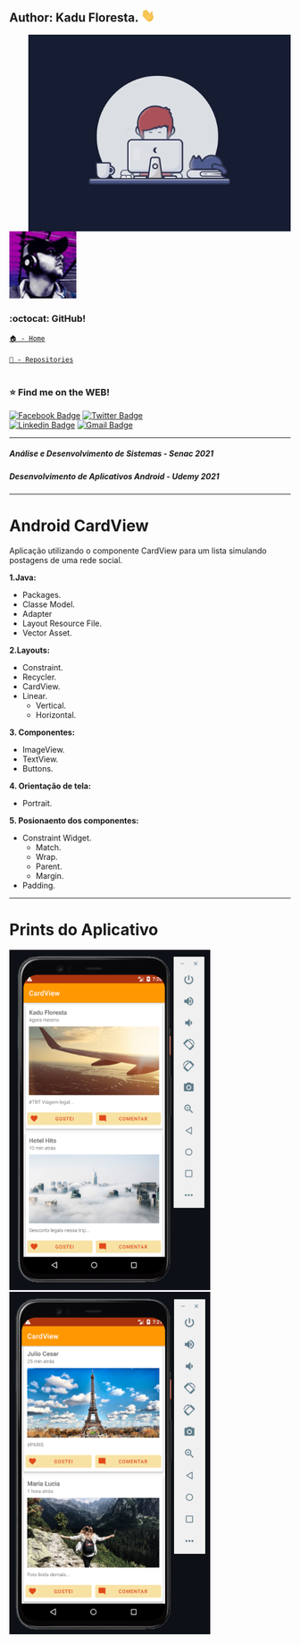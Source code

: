 <h2> Author: Kadu Floresta. <img src="https://github.com/KaduFloresta/KaduFloresta/blob/main/img/Hi.gif?raw=true" width="25"></h2>
<img align="right" alt="GIF" src="https://github.com/KaduFloresta/KaduFloresta/blob/main/img/gif2.gif?raw=true" width="470";/>

<a href="https://www.linkedin.com/in/kadufloresta/">
 <img src="https://github.com/KaduFloresta/KaduFloresta/blob/main/img/profile.gif?raw=true" width="120px; alt=""/></b></a>  
 <br>
 
<h3>:octocat: GitHub!</h3>
 <code><a href="https://github.com/KaduFloresta" title="HomeGit">🏠 - Home</a><br></code><br>
 <code><a href="https://github.com/KaduFloresta?tab=repositories" title="RepoGit">📂 - Repositories</a><br></code>
 
<br>

<h3>⭐ Find me on the WEB!</h3>

[![Facebook Badge](https://img.shields.io/badge/-Kadu_Floresta-lightblue?style=flat-square&logo=Facebook&logoColor=white&link=https://www.facebook.com/kadu.floresta)](https://www.facebook.com/kadu.floresta)
[![Twitter Badge](https://img.shields.io/badge/-@kadu_kururu-1ca0f1?style=flat-square&labelColor=1ca0f1&logo=twitter&logoColor=white&link=https://twitter.com/kadu_kururu)](https://twitter.com/kadu_kururu)
<br>
[![Linkedin Badge](https://img.shields.io/badge/-Kadu_Floresta-blue?style=flat-square&logo=Linkedin&logoColor=white&link=https://www.linkedin.com/in/kadufloresta/)](https://www.linkedin.com/in/kadufloresta/)
[![Gmail Badge](https://img.shields.io/badge/-cefloresta1@gmail.com-c14438?style=flat-square&logo=Gmail&logoColor=white&link=mailto:cefloresta1@gmail.com)](mailto:cefloresta1@gmail.com)

<hr>
<h5>Análise e Desenvolvimento de Sistemas - Senac 2021</h5> 
<h5>Desenvolvimento de Aplicativos Android - Udemy 2021</h5>

---

# Android CardView
Aplicação utilizando o componente CardView para um lista simulando postagens de uma rede social.

**1.Java:**
 - Packages.
 - Classe Model.
 - Adapter
 - Layout Resource File.
 - Vector Asset.

**2.Layouts:**
  - Constraint. 
  - Recycler.
  - CardView.
  - Linear.
     - Vertical.
     - Horizontal.  
  
**3. Componentes:**
  - ImageView.
  - TextView.
  - Buttons.

**4. Orientação de tela:**
  - Portrait.
 
**5. Posionaento dos componentes:**
 - Constraint Widget.
    - Match.
    - Wrap.
    - Parent.
    - Margin.
 - Padding.
 
 ---
 
 # Prints do Aplicativo 
 <img src="https://github.com/KaduFloresta/Android_CardView/blob/master/app/src/main/res/drawable/print.png" alt="drawing" width="360"/><img src="https://github.com/KaduFloresta/Android_CardView/blob/master/app/src/main/res/drawable/print2.png" alt="drawing" width="360"/>

